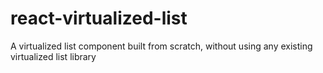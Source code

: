 # react-virtualized-list
A virtualized list component built from scratch, without using any existing virtualized list library
